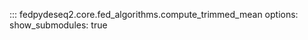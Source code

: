 ::: fedpydeseq2.core.fed_algorithms.compute_trimmed_mean
    options:
        show_submodules: true

